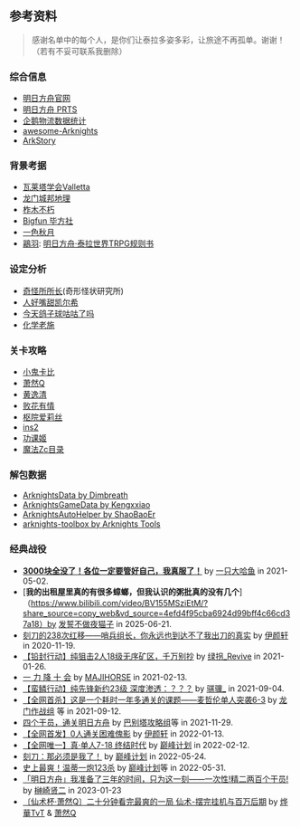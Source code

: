 ## 参考资料

> 感谢名单中的每个人，是你们让泰拉多姿多彩，让旅途不再孤单。谢谢！（若有不妥可联系我删除）

### 综合信息
  - [明日方舟官网](https://ak.hypergryph.com/index)
  - [明日方舟 PRTS](http://prts.wiki/w/%E9%A6%96%E9%A1%B5)
  - [企鹅物流数据统计](https://penguin-stats.cn/)
  - [awesome-Arknights](https://github.com/cyf-gh/awesome-Arknights)
  - [ArkStory](https://rhodesworkers.ltd/story)

### 背景考据
  - [瓦莱塔学会Valletta](https://space.bilibili.com/573959614/)
  - [龙门城邦地理](https://space.bilibili.com/394124937?from=search&seid=16107328653197302427)
  - [柞木不朽](https://space.bilibili.com/1619097/)
  - [Bigfun 毕方社](https://www.zhihu.com/column/arknights)
  - [一色秋月](https://space.bilibili.com/10505218/)
  - [鷊羽](https://space.bilibili.com/36095444): [明日方舟·泰拉世界TRPG规则书](https://www.bilibili.com/read/cv6545701?from=search)

### 设定分析
  - [奇怪所所长](https://mp.weixin.qq.com/s/8qLKya81BhSi99WDxz9zDA)(奇形怪状研究所)
  - [人好嘴甜凯尔希](https://space.bilibili.com/1683678/)
  - [今天鸽子球咕咕了吗](https://space.bilibili.com/1496903/)
  - [化学老施](https://space.bilibili.com/2195452/)

### 关卡攻略
  - [小鬼卡比](https://space.bilibili.com/259571179/)
  - [萧然Q](https://space.bilibili.com/31009079/)
  - [黄逸清](https://space.bilibili.com/431266250/)
  - [败花有情](https://space.bilibili.com/518947650/)
  - [枢院爱莉丝](https://space.bilibili.com/86470887/)
  - [ins2](https://space.bilibili.com/2647287/)
  - [功课姬](https://space.bilibili.com/26234098)
  - [魔法Zc目录](https://space.bilibili.com/13164144/)

### 解包数据
  - [ArknightsData by Dimbreath](https://github.com/Dimbreath/ArknightsData)
  - [ArknightsGameData by Kengxxiao](https://github.com/Kengxxiao/ArknightsGameData)
  - [ArknightsAutoHelper by ShaoBaoEr](https://github.com/ninthDevilHAUNSTER/ArknightsAutoHelper)
  - [arknights-toolbox by Arknights Tools](https://github.com/arkntools/arknights-toolbox)

### 经典战役
  - [**3000块全没了！各位一定要管好自己，我真服了！**](https://www.bilibili.com/video/BV1cf4y1W771) by [一只大哈鱼](https://space.bilibili.com/624757844) in 2021-05-02.
  - [**我的出租屋里真的有很多蟑螂，但我认识的粥批真的没有几个**]（https://www.bilibili.com/video/BV155MSziEtM/?share_source=copy_web&vd_source=4efd4f95cba6924d99bff4c66cd37a18）by [发誓不做夜猫子](https://space.bilibili.com/393849800) in 2025-06-21.
  - [刻刀的238次红移——哨兵组长，你永远也到达不了我出刀的真实](https://www.bilibili.com/video/BV1Ap4y1r7Zb?share_source=copy_web) by [伊颜轩](https://space.bilibili.com/13262144) in 2020-11-19.
  - [【铅封行动】纯狙击2人18级无序矿区，千万别抄](https://www.bilibili.com/video/BV1gK4y1s7YY?share_source=copy_web) by [绿拐_Revive](https://space.bilibili.com/8478452) in 2021-01-26.
  - [一 力 降 十 会](https://www.bilibili.com/video/BV1zK4y1n7nY?share_source=copy_web) by [MAJIHORSE](https://space.bilibili.com/10352261) in 2021-02-13.
  - [【蛮鳞行动】纯先锋新约23级 深度渗透：？？？](https://www.bilibili.com/video/BV1dy4y1G7jX?share_source=copy_web) by [骐骥_](https://space.bilibili.com/410945045) in 2021-09-04.
  - [【全网首杀】这是一个耗时一年多通关的课题——麦哲伦单人突袭6-3](https://www.bilibili.com/video/BV1Tq4y1f76K?share_source=copy_web) by [龙门作战组](https://space.bilibili.com/89109764) 等 in 2021-09-12.
  - [四个干员，通关明日方舟](https://www.bilibili.com/video/BV1yg411A77f?share_source=copy_web) by [巴别塔攻略组](https://space.bilibili.com/21342479)等 in 2021-11-29.
  - [【全网首发】0人通关困难傀影](https://www.bilibili.com/video/BV1pq4y1A7pB?share_source=copy_web) by [伊颜轩](https://space.bilibili.com/13262144) in 2022-01-13.
  - [【全网唯一】真·单人7-18 终结时代](https://www.bilibili.com/video/BV1Su41197Ay?share_source=copy_web) by [巅峰计划](https://space.bilibili.com/60400874) in 2022-02-12.
  - [刻刀：那必须是我了！](https://www.bilibili.com/video/BV1NU4y127yL?share_source=copy_web) by [巅峰计划](https://space.bilibili.com/60400874) in 2022-05-24.
  - [史上最爽！温蒂一炮123杀](https://www.bilibili.com/video/BV18Z4y147pS?share_source=copy_web) by [巅峰计划](https://space.bilibili.com/60400874)等 in 2022-05-31.
  - [「明日方舟」我准备了三年的时间，只为这一刻——一次性!精二两百个干员!](https://www.bilibili.com/video/BV1ny4y1d7EV/?share_source=copy_web&vd_source=4efd4f95cba6924d99bff4c66cd37a18) by [榊崎贤二](https://space.bilibili.com/2030751950) in 2023-01-23
  - [〔仙术杯·萧然Q〕二十分钟看完最爽的一局 仙术-摆完挂机与百万后期](https://www.bilibili.com/video/BV1kv4y167ga/?share_source=copy_web&vd_source=4efd4f95cba6924d99bff4c66cd37a18) by [烨華TvT](https://space.bilibili.com/179549264) & [萧然Q](https://space.bilibili.com/31009079/)
